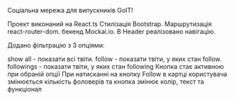 Соціальна мережа для випускників GoIT!

Проект виконаний на React.ts
Стилізація Bootstrap.
Маршрутизація react-router-dom.
бекенд Mockai.io.
В Header реалізовано навігацію.

Додано фільтрацію з 3 опціями:

show all - показати всі твіти.
follow - показати твіти, у яких стан follow.
followings - показати твіти, у яких стан following
Кнопка стає активною при обраній опції
При натисканні на кнопку Follow в картці користувача змінюється кількість фоловерів та кнопка змінює колір, текст та функціонал
